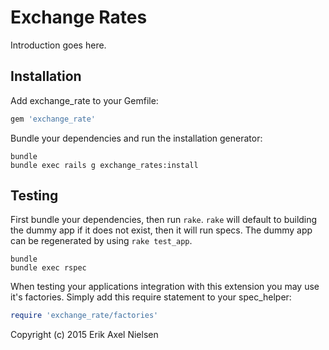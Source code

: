 Exchange Rates
=================

Introduction goes here.

Installation
------------

Add exchange_rate to your Gemfile:

```ruby
gem 'exchange_rate'
```

Bundle your dependencies and run the installation generator:

```shell
bundle
bundle exec rails g exchange_rates:install
```

Testing
-------

First bundle your dependencies, then run `rake`. `rake` will default to building the dummy app if it does not exist, then it will run specs. The dummy app can be regenerated by using `rake test_app`.

```shell
bundle
bundle exec rspec
```

When testing your applications integration with this extension you may use it's factories.
Simply add this require statement to your spec_helper:

```ruby
require 'exchange_rate/factories'
```

Copyright (c) 2015 Erik Axel Nielsen
